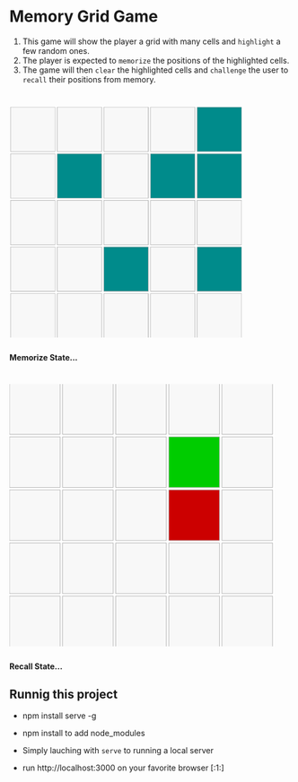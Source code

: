 # Memory Grid Game

1. This game will show the player a grid with many cells and `highlight` a few random ones. 
2. The player is expected to `memorize` the positions of the highlighted cells.
3. The game will then `clear` the highlighted cells and `challenge` the user to `recall` their positions from memory.

# ![](images/memorize.png)
#### Memorize State...

# ![](images/recall.png)
#### Recall State...

## Runnig this project

- npm install serve -g 
- npm install to add node_modules

- Simply lauching with `serve` to running a local server
- run http://localhost:3000 on your favorite browser [:1:]
